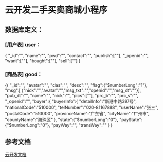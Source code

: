 # 云开发二手买卖商城小程序
## 数据库定义：
### [用户表] user：
{
  "_id":"",
  "name":"",
  "pwd":"",
  "contact":"",
  "publish":[""],
  "_openid":"",
  "want":[""],
  "bought":[""],
  "sell":[""]
}
### [商品表] good：
{(
  "_id":"",
  "avatar":"",
  "clas":"",
  "desc":"",
  "flag":{"$numberLong":"1"},
  "msg":[
    {"nick":"","avatar":"","msg_txt":"","openid":"","msg_dt":""}],
  "pub_dt":"",
  "name":"",
  "nick":"",
  "pics":[""],
  "prc_b":"",
  "prc_s":"",
  "_openid":"",
  "buyer":{
    "buyerInfo":{
        "detailInfo":"新港中路397号",
        "nationalCode":"510000",
        "telNumber":"020-81167888",
        "userName":"张三",
        "postalCode":"510000",
        "provinceName":"广东省",
        "cityName":"广州市",
        "countyName":"海珠区"
     },
    "state":{"$numberLong":"0"},
    "payState":{"$numberLong":"0"},
    "payWay":"",
    "transWay":""
  }
}

## 参考文档
[云开发文档](https://developers.weixin.qq.com/miniprogram/dev/wxcloud/basis/getting-started.html)

